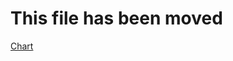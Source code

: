﻿# This file has been moved

[Chart](https://github.com/microsoft/WindowsTemplateStudio/blob/release/docs/UWP/pages/chart.md)